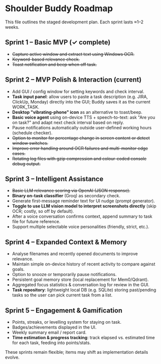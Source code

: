 # Shoulder Buddy Roadmap

This file outlines the staged development plan. Each sprint lasts ≈1–2 weeks.

## Sprint 1 – Basic MVP (✓ complete)
- ~~Capture active window and extract text using Windows OCR.~~
- ~~Keyword-based relevance check.~~
- ~~Toast notification and beep when off task.~~

## Sprint 2 – MVP Polish & Interaction (current)
- Add GUI / config window for setting keywords and check interval.
- **Task input panel**: allow users to paste a task description (e.g. JIRA, ClickUp, Monday) directly into the GUI; Buddy saves it as the current WORK_TASK.
- **Desktop "vibrating-phone" icon** as an alternative to toast/beep.
- **Basic voice agent** using on-device TTS + speech-to-text: ask "Are you on task?" and adapt next check interval based on reply.
- Pause notifications automatically outside user-defined working hours (schedule checker).
- ~~Option to monitor for percentage change in screen content or detect window switches.~~
- ~~Improve error handling around OCR failures and multi-monitor edge cases.~~
- ~~Rotating log files with gzip compression and colour-coded console debug output.~~

## Sprint 3 – Intelligent Assistance
- ~~Basic LLM relevance scoring via OpenAI (JSON response).~~
- **Binary on-task classifier** (Groq) as secondary check.
- Generate first-message reminder text for UI nudge (prompt generator).
- **Toggle to use LLM vision model to interpret screenshots directly** (skip OCR; costly, so off by default).
- After a voice conversation confirms context, append summary to task file for future reference.
- Support multiple selectable voice personalities (friendly, strict, etc.).

## Sprint 4 – Expanded Context & Memory
- Analyse filenames and recently opened documents to improve relevance.
- Maintain simple on-device history of recent activity to compare against goals.
- Option to snooze or temporarily pause notifications.
- Persistent goal memory store (local replacement for Mem0/Qdrant).
- Aggregated focus statistics & conversation log for review in the GUI.
- **Task repository**: lightweight local DB (e.g. SQLite) storing past/pending tasks so the user can pick current task from a list.

## Sprint 5 – Engagement & Gamification
- Points, streaks, or levelling system for staying on task.
- Badges/achievements displayed in the UI.
- Weekly summary email / report card.
- **Time estimation & progress tracking**: track elapsed vs. estimated time for each task, feeding into points/stats.

These sprints remain flexible; items may shift as implementation details evolve.
